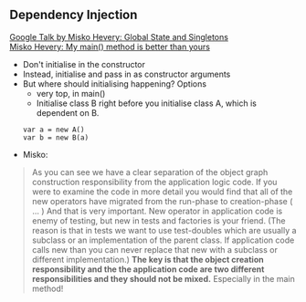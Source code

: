 ## Dependency Injection  
[Google Talk by Misko Hevery: Global State and Singletons](https://www.youtube.com/watch?v=-FRm3VPhseI&list=PL693EFD059797C21E&index=2)  
[Misko Hevery: My main() method is better than yours](http://misko.hevery.com/2008/08/29/my-main-method-is-better-than-yours/)  

* Don't initialise in the constructor  
* Instead, initialise and pass in as constructor arguments  
* But where should initialising happening? Options  
  * very top, in main()  
  * Initialise class B right before you initialise class A, which is dependent on B.
  ```
  var a = new A()  
  var b = new B(a)  
  ```  
* Misko:  
> As you can see we have a clear separation of the object graph construction responsibility from the application logic code. If you were to examine the code in more detail you would find that all of the new operators have migrated from the run-phase  to creation-phase ( ... ) And that is very important. New operator in application code is enemy of testing, but new in tests and factories is your friend. (The reason is that in tests we want to use test-doubles which are usually a subclass or an implementation of the parent class. If application code calls new than you can never replace that new with a subclass or different implementation.) **The key is that the object creation responsibility and the the application code are two different responsibilities and they should not be mixed.** Especially in the main method!

  
